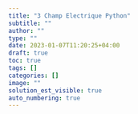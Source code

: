 ```yaml
---
title: "3 Champ Electrique Python"
subtitle: ""
author: ""
type: ""
date: 2023-01-07T11:20:25+04:00
draft: true
toc: true
tags: []
categories: []
image: ""
solution_est_visible: true
auto_numbering: true
---
```


